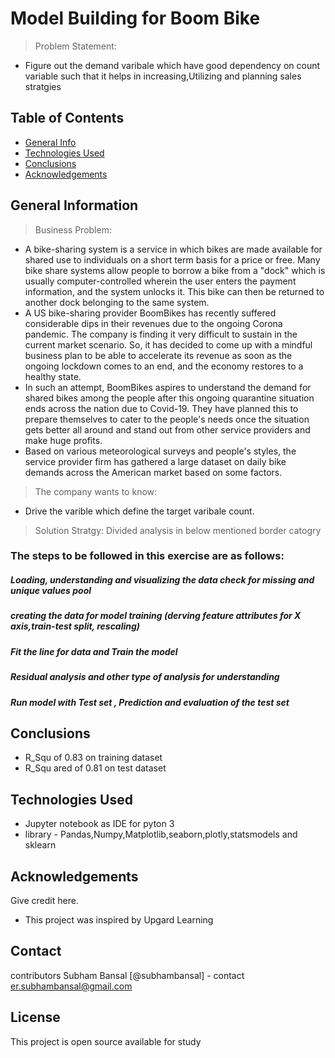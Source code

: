 # Model Building for Boom Bike
> Problem Statement:
- Figure out the demand varibale which have good dependency on count variable such that it helps in increasing,Utilizing and planning sales stratgies


## Table of Contents
* [General Info](#general-information)
* [Technologies Used](#technologies-used)
* [Conclusions](#conclusions)
* [Acknowledgements](#acknowledgements)


## General Information
> Business Problem:
- A bike-sharing system is a service in which bikes are made available for shared use to individuals on a short term basis for a price or free. Many bike share systems allow people to borrow a bike from a "dock" which is usually computer-controlled wherein the user enters the payment information, and the system unlocks it. This bike can then be returned to another dock belonging to the same system.
- A US bike-sharing provider BoomBikes has recently suffered considerable dips in their revenues due to the ongoing Corona pandemic. The company is finding it very difficult to sustain in the current market scenario. So, it has decided to come up with a mindful business plan to be able to accelerate its revenue as soon as the ongoing lockdown comes to an end, and the economy restores to a healthy state.
- In such an attempt, BoomBikes aspires to understand the demand for shared bikes among the people after this ongoing quarantine situation ends across the nation due to Covid-19. They have planned this to prepare themselves to cater to the people's needs once the situation gets better all around and stand out from other service providers and make huge profits.
- Based on various meteorological surveys and people's styles, the service provider firm has gathered a large dataset on daily bike demands across the American market based on some factors.

> The company wants to know:

- Drive the varible which define the target varibale count.

> Solution Stratgy: 
Divided analysis in below mentioned border catogry

### The steps to be followed in this exercise are as follows:
##### Loading, understanding and visualizing the data check for missing and unique values pool
##### creating the data for model training (derving feature attributes for X axis,train-test split, rescaling)
##### Fit the line for data and Train the model
##### Residual analysis and other type of analysis for understanding
##### Run model with Test set , Prediction and evaluation of the test set


## Conclusions
- R_Squ of 0.83 on training dataset
- R_Squ ared of 0.81 on test dataset

## Technologies Used
-  Jupyter notebook as IDE for pyton 3 
-  library - Pandas,Numpy,Matplotlib,seaborn,plotly,statsmodels and sklearn

## Acknowledgements
Give credit here.
- This project was inspired by Upgard Learning

## Contact
contributors 
Subham Bansal [@subhambansal] - contact er.subhambansal@gmail.com

## License
This project is open source available for study